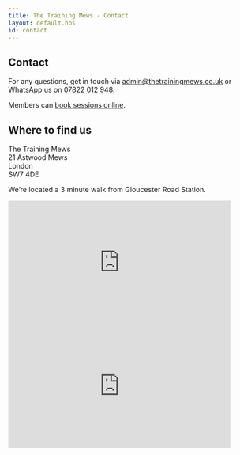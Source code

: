 ```yaml
---
title: The Training Mews - Contact
layout: default.hbs
id: contact
---
```


<div class="mb-5"></div>

<div class="container">

## Contact

For any questions, get in touch via admin@thetrainingmews.co.uk or WhatsApp us on <a href="tel:07822 012 948">07822 012 948</a>.

Members can [book sessions online](https://www.mindbodyonline.com/explore/locations/the-training-mews).

## Where to find us

The Training Mews<br>
21 Astwood Mews<br>
London<br>
SW7 4DE

We’re located a 3 minute walk from Gloucester Road Station. 

<div class="row google-maps-embeds">
  <iframe
    class="col"
    width="450"
    height="250"
    frameborder="0" style="border:0"
    referrerpolicy="no-referrer-when-downgrade"
    src="https://www.google.com/maps/embed/v1/place?key=AIzaSyABxpmDXx3wS8bxbwzIIcvQRBZkIjMi9IE&q=21+Astwood+Mews,London,SW7+4DE"
    allowfullscreen>
  </iframe>

  <iframe
    class="col"
    width="450"
    height="250"
    frameborder="0" style="border:0"
    referrerpolicy="no-referrer-when-downgrade"
    src="https://www.google.com/maps/embed/v1/streetview?key=AIzaSyABxpmDXx3wS8bxbwzIIcvQRBZkIjMi9IE&location=51.49395795930201,-0.18638532456649565"
    allowfullscreen>
  </iframe>
</div>

</div>